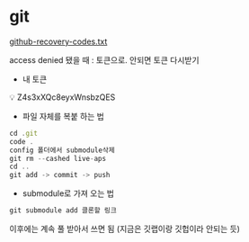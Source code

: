 # git

[github-recovery-codes.txt](git%20272032f62e364705a61186b56c211d2a/github-recovery-codes.txt)

access denied 됐을 때 : 토큰으로. 안되면 토큰 다시받기

- 내 토큰

<aside>
💡 Z4s3xXQc8eyxWnsbzQES

</aside>

- 파일 자체를 복붙 하는 법

```jsx
cd .git
code .
config 폴더에서 submodule삭제
git rm --cashed live-aps
cd ..
git add -> commit -> push
```

- submodule로 가져 오는 법

```jsx
git submodule add 클론할 링크
```

이후에는 계속 풀 받아서 쓰면 됨 (지금은 깃랩이랑 깃헙이라 안되는 듯)